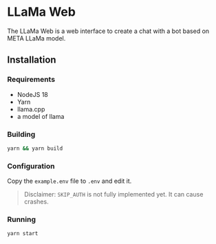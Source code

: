 # LLaMa Web

The LLaMa Web is a web interface to create a chat with a bot based on META LLaMa model.

## Installation

### Requirements

- NodeJS 18
- Yarn
- llama.cpp
- a model of llama

### Building

```bash
yarn && yarn build
```

### Configuration

Copy the `example.env` file to `.env` and edit it.

> Disclaimer: `SKIP_AUTH` is not fully implemented yet. It can cause crashes.

### Running

```bash
yarn start
```